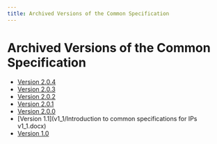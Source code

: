 ```yaml
---
title: Archived Versions of the Common Specification
---
```

Archived Versions of the Common Specification
=============================================

- [Version 2.0.4](/pdf/eark-csip.pdf)
- [Version 2.0.3](v2_0/eark-csip-v2-0-3.pdf)
- [Version 2.0.2](v2_0/eark-csip-v2-0-2.pdf)
- [Version 2.0.1](v2_0/eark-csip-v2-0-1.pdf)
- [Version 2.0.0](v2_0/eark-csip-v2-0-0.pdf)
- [Version 1.1](v1_1/Introduction to common specifications for IPs v1_1.docx)
- [Version 1.0](v1_0/Common_Specifications_for_IPs_v10.pdf)
